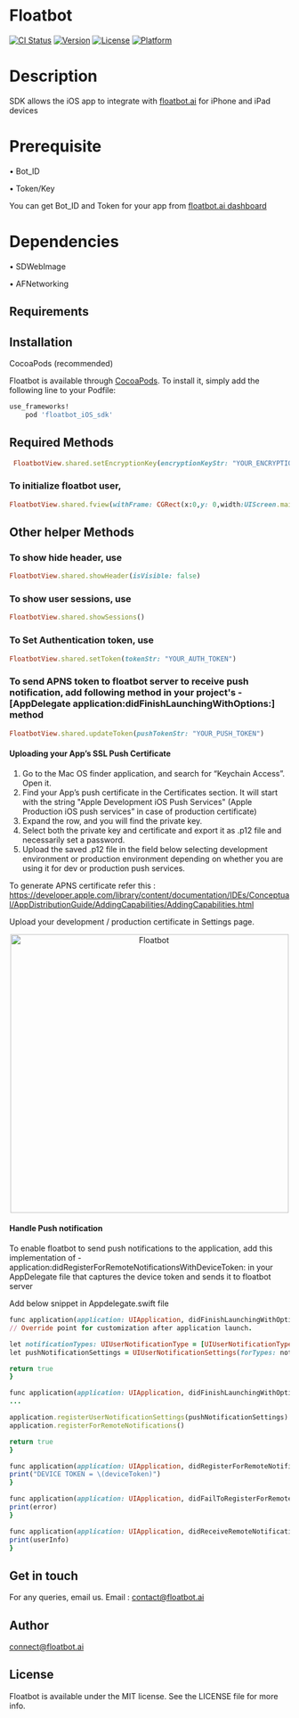 # Floatbot

[![CI Status](https://img.shields.io/travis/connect@floatbot.ai/Floatbot.svg?style=flat)](https://travis-ci.org/connect@floatbot.ai/Floatbot)
[![Version](https://img.shields.io/cocoapods/v/Floatbot.svg?style=flat)](https://cocoapods.org/pods/Floatbot)
[![License](https://img.shields.io/cocoapods/l/Floatbot.svg?style=flat)](https://cocoapods.org/pods/Floatbot)
[![Platform](https://img.shields.io/cocoapods/p/Floatbot.svg?style=flat)](https://cocoapods.org/pods/Floatbot)

# Description
SDK allows the iOS app to integrate with [floatbot.ai](http://floatbot.ai) for iPhone and iPad devices

# Prerequisite

• Bot_ID

• Token/Key

You can get Bot_ID and Token for your app from [floatbot.ai dashboard](https://floatbot.ai/portal/dashboard/login)

# Dependencies

•    SDWebImage

• AFNetworking

## Requirements

## Installation

CocoaPods (recommended)

Floatbot is available through [CocoaPods](https://cocoapods.org). To install
it, simply add the following line to your Podfile:

```ruby
use_frameworks!
    pod 'floatbot_iOS_sdk'
```

## Required Methods
```ruby
 FloatbotView.shared.setEncryptionKey(encryptionKeyStr: "YOUR_ENCRYPTION_KEY")
 ```

### To initialize floatbot user,
```ruby
FloatbotView.shared.fview(withFrame: CGRect(x:0,y: 0,width:UIScreen.main.bounds.size.width,height: UIScreen.main.bounds.size.height - 300),withViewContainer: self, withbot_id:"5cc00545e6293668180a5d12")
```

## Other helper Methods
### To show hide header, use
```ruby
FloatbotView.shared.showHeader(isVisible: false)
```

### To show user sessions, use
```ruby
FloatbotView.shared.showSessions()
```

### To Set Authentication token, use 
```ruby
FloatbotView.shared.setToken(tokenStr: "YOUR_AUTH_TOKEN")
```

### To send APNS token to floatbot server to receive push notification, add following method in your project's -[AppDelegate application:didFinishLaunchingWithOptions:]  method

```ruby
FloatbotView.shared.updateToken(pushTokenStr: "YOUR_PUSH_TOKEN")
```

#### Uploading your App’s SSL Push Certificate

1. Go to the Mac OS finder application, and search for “Keychain Access”. Open it.  
2. Find your App’s push certificate in the Certificates section. It will start with the string "Apple Development iOS Push Services" (Apple Production iOS push services” in case of production certificate)  
3. Expand the row, and you will find the private key.  
4. Select both the private key and certificate and export it as .p12 file and necessarily set a password. 
5. Upload the saved .p12 file in the field below selecting development environment or production environment depending on whether you are using it for dev or production push services.

To generate APNS certificate refer this : https://developer.apple.com/library/content/documentation/IDEs/Conceptual/AppDistributionGuide/AddingCapabilities/AddingCapabilities.html

Upload your development / production certificate in Settings page.

<p align="center"><img src="https://floatbot.ai/images/website/ChatBot%20Setting1%20%20%20Floatbot.png" alt="Floatbot" width="500"/></p>

#### Handle Push notification

To enable floatbot to send push notifications to the application, add this implementation of - application:didRegisterForRemoteNotificationsWithDeviceToken: in your AppDelegate file that captures the device token and sends it to floatbot server

Add below snippet in Appdelegate.swift file
```ruby
func application(application: UIApplication, didFinishLaunchingWithOptions launchOptions: [NSObject: AnyObject]?) -> Bool {
// Override point for customization after application launch.

let notificationTypes: UIUserNotificationType = [UIUserNotificationType.Alert, UIUserNotificationType.Badge, UIUserNotificationType.Sound]
let pushNotificationSettings = UIUserNotificationSettings(forTypes: notificationTypes, categories: nil)

return true
}

func application(application: UIApplication, didFinishLaunchingWithOptions launchOptions: [NSObject: AnyObject]?) -> Bool {
...

application.registerUserNotificationSettings(pushNotificationSettings)
application.registerForRemoteNotifications()

return true
}

func application(application: UIApplication, didRegisterForRemoteNotificationsWithDeviceToken deviceToken: NSData) {
print("DEVICE TOKEN = \(deviceToken)")
}

func application(application: UIApplication, didFailToRegisterForRemoteNotificationsWithError error: NSError) {
print(error)
}

func application(application: UIApplication, didReceiveRemoteNotification userInfo: [NSObject : AnyObject]) {
print(userInfo)
}

```

## Get in touch

For any queries, email us.
Email : contact@floatbot.ai 

## Author

connect@floatbot.ai

## License

Floatbot is available under the MIT license. See the LICENSE file for more info.
